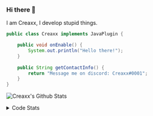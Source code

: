 ### Hi there 👋

I am Creaxx, I develop stupid things. 

```java
public class Creaxx implements JavaPlugin {

    public void onEnable() {
        System.out.println("Hello there!");
    }
    
    public String getContactInfo() {
        return "Message me on discord: Creaxx#0001";
    }
}
```

![Creaxx's Github Stats](https://github-readme-stats.vercel.app/api?username=CreaxxOG&show_icons=true&theme=dark&count_private=true)

<details>
  <summary>Code Stats</summary>

<!--START_SECTION:waka-->
![Code Time](http://img.shields.io/badge/Code%20Time-1%2C087%20hrs%2044%20mins-blue)

![Lines of code](https://img.shields.io/badge/From%20Hello%20World%20I%27ve%20Written-169%20lines%20of%20code-blue)

**🐱 My GitHub Data** 

> 🏆 171 Contributions in the Year 2023
 > 
> 📦 66.2 kB Used in GitHub's Storage 
 > 
> 🚫 Not Opted to Hire
 > 
> 📜 4 Public Repositories 
 > 
> 🔑 2 Private Repositories  
 > 
**I'm an Early 🐤** 

```text
🌞 Morning    53 commits     █░░░░░░░░░░░░░░░░░░░░░░░░   5.91% 
🌆 Daytime    456 commits    ████████████░░░░░░░░░░░░░   50.84% 
🌃 Evening    368 commits    ██████████░░░░░░░░░░░░░░░   41.03% 
🌙 Night      20 commits     ░░░░░░░░░░░░░░░░░░░░░░░░░   2.23%

```
📅 **I'm Most Productive on Saturday** 

```text
Monday       87 commits     ██░░░░░░░░░░░░░░░░░░░░░░░   9.7% 
Tuesday      108 commits    ███░░░░░░░░░░░░░░░░░░░░░░   12.04% 
Wednesday    87 commits     ██░░░░░░░░░░░░░░░░░░░░░░░   9.7% 
Thursday     130 commits    ███░░░░░░░░░░░░░░░░░░░░░░   14.49% 
Friday       107 commits    ███░░░░░░░░░░░░░░░░░░░░░░   11.93% 
Saturday     257 commits    ███████░░░░░░░░░░░░░░░░░░   28.65% 
Sunday       121 commits    ███░░░░░░░░░░░░░░░░░░░░░░   13.49%

```


📊 **This Week I Spent My Time On** 

```text
💬 Programming Languages: 
Java                     2 hrs 11 mins       ███████████████████████░░   95.38% 
Kotlin                   2 mins              ░░░░░░░░░░░░░░░░░░░░░░░░░   1.97% 
XML                      1 min               ░░░░░░░░░░░░░░░░░░░░░░░░░   1.32% 
YAML                     1 min               ░░░░░░░░░░░░░░░░░░░░░░░░░   0.72% 
Markdown                 0 secs              ░░░░░░░░░░░░░░░░░░░░░░░░░   0.47%

🔥 Editors: 
IntelliJ                 2 hrs 18 mins       █████████████████████████   100.0%

```

**I Mostly Code in Java** 

```text
Java                     13 repos            ████████████████░░░░░░░░░   65.0% 
Kotlin                   6 repos             ███████░░░░░░░░░░░░░░░░░░   30.0% 
EJS                      1 repo              █░░░░░░░░░░░░░░░░░░░░░░░░   5.0%

```



 Last Updated on 17/01/2023 12:40:31 UTC
<!--END_SECTION:waka-->
</details>
